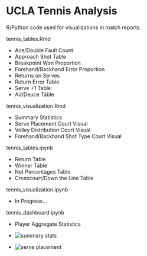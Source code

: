 # UCLA Tennis Analysis

R/Python code used for visualizations in match reports.

tennis_tables.Rmd
- Ace/Double Fault Count
- Approach Shot Table
- Breakpoint Won Proportion
- Forehand/Backhand Error Proportion
- Returns on Serves
- Return Error Table
- Serve +1 Table
- Ad/Deuce Table

tennis_visualization.Rmd
- Summary Statistics
- Serve Placement Court Visual
- Volley Distribution Court Visual
- Forehand/Backhand Shot Type Court Visual

tennis_tables.ipynb
- Return Table
- Winner Table
- Net Percentages Table
- Crosscourt/Down the Line Table

tennis_visualization.ipynb
- In Progress...

tennis_dashboard.ipynb
- Player Aggregate Statistics

- ![summary stats](https://github.com/shiyu-m/UCLA_Tennis_Analysis/assets/79689407/2f4425fe-ebab-4e6c-b78f-4bb3d605430d)
- ![serve placement](https://github.com/shiyu-m/UCLA_Tennis_Analysis/assets/79689407/5e1a3ff2-ff01-4187-bef4-3b28d38317b8)







